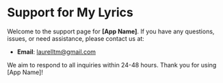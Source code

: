 # Support for My Lyrics

Welcome to the support page for **[App Name]**. If you have any questions, issues, or need assistance, please contact us at:

- **Email**: [laurelltm@gmail.com](mailto:laurelltm@gmail.com)

We aim to respond to all inquiries within 24-48 hours. Thank you for using [App Name]!
